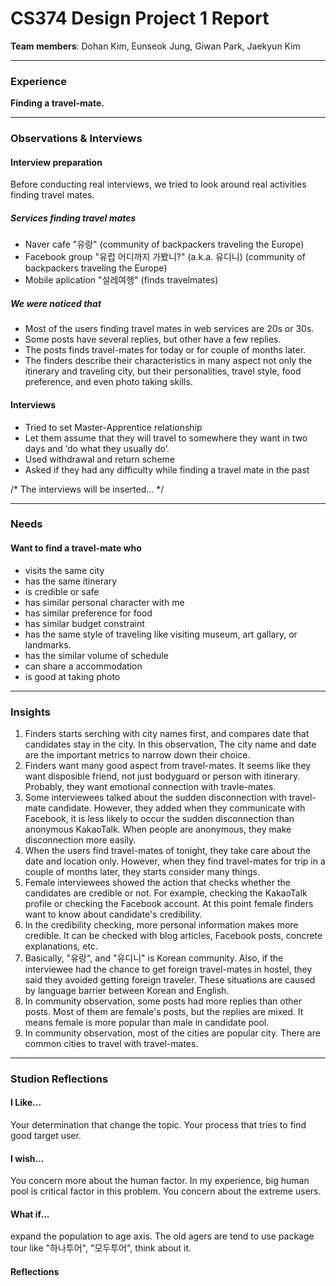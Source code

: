 # CS374 Design Project 1 Report

**Team members**: Dohan Kim, Eunseok Jung, Giwan Park,  Jaekyun Kim

----------
### Experience
**Finding a travel-mate.**

----------
### Observations & Interviews
#### Interview preparation
Before conducting real interviews, we tried to look around real activities finding travel mates.

##### Services finding travel mates
 - Naver cafe "유랑" (community of backpackers traveling the Europe)
 - Facebook group "유럽 어디까지 가봤니?" (a.k.a. 유디니) (community of backpackers traveling the Europe)
 - Mobile aplication "설레여행" (finds travelmates)

##### We were noticed that
 - Most of the users finding travel mates in web services are 20s or 30s.
 - Some posts have several replies, but other have a few replies.
 - The posts finds travel-mates for today or for couple of months later.
 - The finders describe their characteristics in many aspect not only the itinerary and traveling city, but their personalities, travel style, food preference, and even photo taking skills.

#### Interviews
- Tried to set Master-Apprentice relationship
- Let them assume that they will travel to somewhere they want in two days and ‘do what they usually do’.
- Used withdrawal and return scheme
- Asked if they had any difficulty while finding a travel mate in the past

/* The interviews will be inserted... */

----------
### Needs
#### Want to find a travel-mate who
- visits the same city
- has the same itinerary
- is credible or safe
- has similar personal character with me
- has similar preference for food
- has similar budget constraint
- has the same style of traveling like visiting museum, art gallary, or landmarks.
- has the similar volume of schedule
- can share a accommodation
- is good at taking photo

----------
### Insights
1. Finders starts serching with city names first, and compares date that candidates stay in the city. In this observation, The city name and date are the important metrics to narrow down their choice.
1. Finders want many good aspect from travel-mates. It seems like they want disposible friend, not just bodyguard or person with itinerary. Probably, they want emotional connection with travle-mates.
1. Some interviewees talked about the sudden disconnection with travel-mate candidate. However, they added when they communicate with Facebook, it is less likely to occur the sudden disconnection than anonymous KakaoTalk. When people are anonymous, they make disconnection more easily.
1. When the users find travel-mates of tonight, they take care about the date and location only. However, when they find travel-mates for trip in a couple of months later, they starts consider many things.
1. Female interviewees showed the action that checks whether the candidates are credible or not. For example, checking the KakaoTalk profile or checking the Facebook account. At this point female finders want to know about candidate's credibility.
1. In the credibility checking, more personal information makes more credible. It can be checked with blog articles, Facebook posts, concrete explanations, etc.
1. Basically, "유랑", and "유디니" is Korean community. Also, if the interviewee had the chance to get foreign travel-mates in hostel, they said they avoided getting foreign traveler. These situations are caused by language barrier between Korean and English.
1. In community observation, some posts had more replies than other posts. Most of them are female's posts, but the replies are mixed. It means female is more popular than male in candidate pool.
1. In community observation, most of the cities are popular city. There are common cities to travel with travel-mates.

----------
### Studion Reflections
#### I Like...
Your determination that change the topic.
Your process that tries to find good target user.

#### I wish...
You concern more about the human factor. In my experience, big human pool is critical factor in this problem.
You concern about the extreme users.

#### What if...
expand the population to age axis.
The old agers are tend to use package tour like "하나투어", "모두투어", think about it.

#### Reflections
